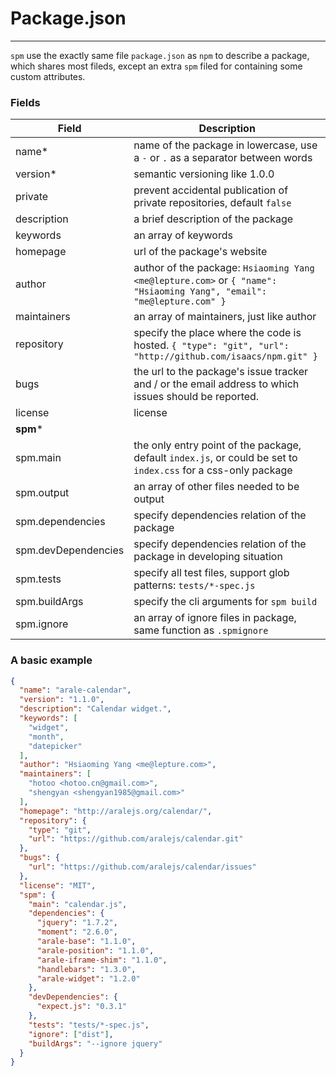 # Package.json

---

`spm` use the exactly same file `package.json` as `npm` to describe a package, which shares most fileds, except an extra `spm` filed for containing some custom attributes.

### Fields

Field | Description |
------------ | ------------- |
name* | name of the package in lowercase, use a `-` or `.` as a separator between words
version* | semantic versioning like 1.0.0
private | prevent accidental publication of private repositories, default `false`
description | a brief description of the package
keywords | an array of keywords
homepage | url of the package's website
author | author of the package: `Hsiaoming Yang <me@lepture.com>` or `{ "name": "Hsiaoming Yang", "email": "me@lepture.com" }`
maintainers | an array of maintainers, just like author
repository | specify the place where the code is hosted. `{ "type": "git", "url": "http://github.com/isaacs/npm.git" }`
bugs | the url to the package's issue tracker and / or the email address to which issues should be reported.
license | license
**spm*** |
spm.main | the only entry point of the package, default `index.js`, or could be set to `index.css` for a css-only package 
spm.output | an array of other files needed to be output
spm.dependencies | specify dependencies relation of the package
spm.devDependencies | specify dependencies relation of the package in developing situation
spm.tests | specify all test files, support glob patterns: `tests/*-spec.js`
spm.buildArgs | specify the cli arguments for `spm build`
spm.ignore | an array of ignore files in package, same function as `.spmignore`

### A basic example

```json
{
  "name": "arale-calendar",
  "version": "1.1.0",
  "description": "Calendar widget.",
  "keywords": [
    "widget",
    "month",
    "datepicker"
  ],
  "author": "Hsiaoming Yang <me@lepture.com>",
  "maintainers": [
    "hotoo <hotoo.cn@gmail.com>",
    "shengyan <shengyan1985@gmail.com>"
  ],
  "homepage": "http://aralejs.org/calendar/",
  "repository": {
    "type": "git",
    "url": "https://github.com/aralejs/calendar.git"
  },
  "bugs": {
    "url": "https://github.com/aralejs/calendar/issues"
  },
  "license": "MIT",
  "spm": {
    "main": "calendar.js",
    "dependencies": {
      "jquery": "1.7.2",
      "moment": "2.6.0",
      "arale-base": "1.1.0",
      "arale-position": "1.1.0",
      "arale-iframe-shim": "1.1.0",
      "handlebars": "1.3.0",
      "arale-widget": "1.2.0"
    },
    "devDependencies": {
      "expect.js": "0.3.1"
    },
    "tests": "tests/*-spec.js",
    "ignore": ["dist"],
    "buildArgs": "--ignore jquery"
  }
}
```
